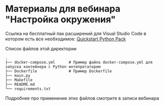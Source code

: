 # Материалы для вебинара "Настройка окружения"

Ссылка на бесплатный пак расширений для Visual Studio Code в котором есть все необходимое: [Quickstart Python Pack](https://marketplace.visualstudio.com/items?itemName=kaziamov.quickstart-python-pack&ssr=false#overview)

Список файлов этой директории
```
.
├── docker-compose.yml      # Пример файла docker-compose.yml для запуска контейнера с Python интепретатором
├── Dockerfile              # Пример Dockerfile
├── main.py                 
├── Makefile
├── README.md
└── requirements.txt
```
Подробнее про применение этих файлов смотрите в записи вебинара